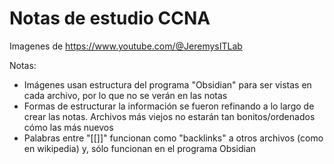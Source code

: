 # Notas de estudio CCNA

Imagenes de https://www.youtube.com/@JeremysITLab

Notas: 
- Imágenes usan estructura del programa "Obsidian" para ser vistas en cada archivo, por lo que no se verán en las notas
- Formas de estructurar la información se fueron refinando a lo largo de crear las notas. Archivos más viejos no estarán tan bonitos/ordenados cómo las más nuevos
- Palabras entre "[[]]" funcionan como "backlinks" a otros archivos (como en wikipedia) y, sólo funcionan en el programa Obsidian